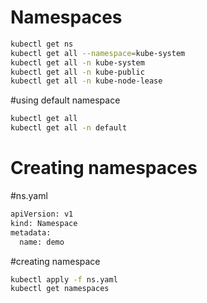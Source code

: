 # Namespaces
```sh
kubectl get ns
kubectl get all --namespace=kube-system
kubectl get all -n kube-system
kubectl get all -n kube-public
kubectl get all -n kube-node-lease
```

#using default namespace
```sh
kubectl get all
kubectl get all -n default
```

# Creating namespaces
#ns.yaml
```sh
apiVersion: v1
kind: Namespace
metadata:
  name: demo
```
#creating namespace
```sh
kubectl apply -f ns.yaml
kubectl get namespaces
```
